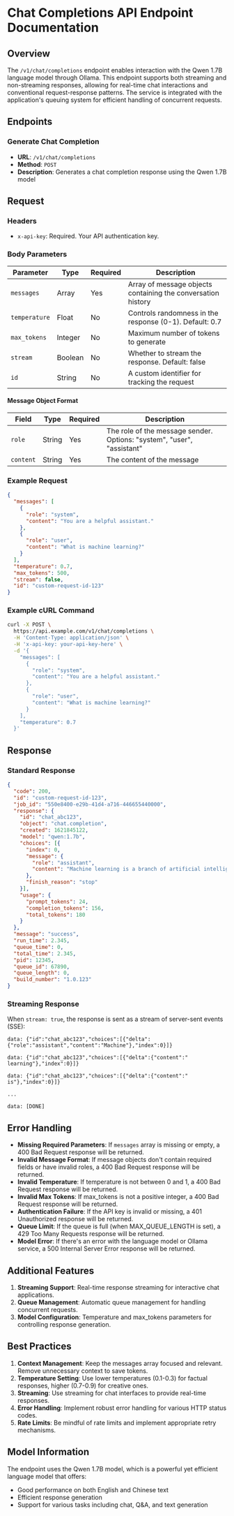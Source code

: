 # Chat Completions API Endpoint Documentation

## Overview

The `/v1/chat/completions` endpoint enables interaction with the Qwen 1.7B language model through Ollama. This endpoint supports both streaming and non-streaming responses, allowing for real-time chat interactions and conventional request-response patterns. The service is integrated with the application's queuing system for efficient handling of concurrent requests.

## Endpoints

### Generate Chat Completion
- **URL**: `/v1/chat/completions`
- **Method**: `POST`
- **Description**: Generates a chat completion response using the Qwen 1.7B model

## Request

### Headers

- `x-api-key`: Required. Your API authentication key.

### Body Parameters

| Parameter     | Type    | Required | Description |
|---------------|---------|----------|-------------|
| `messages`    | Array   | Yes      | Array of message objects containing the conversation history |
| `temperature` | Float   | No       | Controls randomness in the response (0-1). Default: 0.7 |
| `max_tokens`  | Integer | No       | Maximum number of tokens to generate |
| `stream`      | Boolean | No       | Whether to stream the response. Default: false |
| `id`          | String  | No       | A custom identifier for tracking the request |

#### Message Object Format

| Field     | Type   | Required | Description |
|-----------|--------|----------|-------------|
| `role`    | String | Yes      | The role of the message sender. Options: "system", "user", "assistant" |
| `content` | String | Yes      | The content of the message |

### Example Request

```json
{
  "messages": [
    {
      "role": "system",
      "content": "You are a helpful assistant."
    },
    {
      "role": "user",
      "content": "What is machine learning?"
    }
  ],
  "temperature": 0.7,
  "max_tokens": 500,
  "stream": false,
  "id": "custom-request-id-123"
}
```

### Example cURL Command

```bash
curl -X POST \
  https://api.example.com/v1/chat/completions \
  -H 'Content-Type: application/json' \
  -H 'x-api-key: your-api-key-here' \
  -d '{
    "messages": [
      {
        "role": "system",
        "content": "You are a helpful assistant."
      },
      {
        "role": "user",
        "content": "What is machine learning?"
      }
    ],
    "temperature": 0.7
  }'
```

## Response

### Standard Response

```json
{
  "code": 200,
  "id": "custom-request-id-123",
  "job_id": "550e8400-e29b-41d4-a716-446655440000",
  "response": {
    "id": "chat_abc123",
    "object": "chat.completion",
    "created": 1621845122,
    "model": "qwen:1.7b",
    "choices": [{
      "index": 0,
      "message": {
        "role": "assistant",
        "content": "Machine learning is a branch of artificial intelligence..."
      },
      "finish_reason": "stop"
    }],
    "usage": {
      "prompt_tokens": 24,
      "completion_tokens": 156,
      "total_tokens": 180
    }
  },
  "message": "success",
  "run_time": 2.345,
  "queue_time": 0,
  "total_time": 2.345,
  "pid": 12345,
  "queue_id": 67890,
  "queue_length": 0,
  "build_number": "1.0.123"
}
```

### Streaming Response

When `stream: true`, the response is sent as a stream of server-sent events (SSE):

```
data: {"id":"chat_abc123","choices":[{"delta":{"role":"assistant","content":"Machine"},"index":0}]}

data: {"id":"chat_abc123","choices":[{"delta":{"content":" learning"},"index":0}]}

data: {"id":"chat_abc123","choices":[{"delta":{"content":" is"},"index":0}]}

...

data: [DONE]
```


## Error Handling

* **Missing Required Parameters**: If `messages` array is missing or empty, a 400 Bad Request response will be returned.
* **Invalid Message Format**: If message objects don't contain required fields or have invalid roles, a 400 Bad Request response will be returned.
* **Invalid Temperature**: If temperature is not between 0 and 1, a 400 Bad Request response will be returned.
* **Invalid Max Tokens**: If max_tokens is not a positive integer, a 400 Bad Request response will be returned.
* **Authentication Failure**: If the API key is invalid or missing, a 401 Unauthorized response will be returned.
* **Queue Limit**: If the queue is full (when MAX_QUEUE_LENGTH is set), a 429 Too Many Requests response will be returned.
* **Model Error**: If there's an error with the language model or Ollama service, a 500 Internal Server Error response will be returned.

## Additional Features

1. **Streaming Support**: Real-time response streaming for interactive chat applications.
2. **Queue Management**: Automatic queue management for handling concurrent requests.
3. **Model Configuration**: Temperature and max_tokens parameters for controlling response generation.

## Best Practices

1. **Context Management**: Keep the messages array focused and relevant. Remove unnecessary context to save tokens.
2. **Temperature Setting**: Use lower temperatures (0.1-0.3) for factual responses, higher (0.7-0.9) for creative ones.
3. **Streaming**: Use streaming for chat interfaces to provide real-time responses.
4. **Error Handling**: Implement robust error handling for various HTTP status codes.
5. **Rate Limits**: Be mindful of rate limits and implement appropriate retry mechanisms.

## Model Information

The endpoint uses the Qwen 1.7B model, which is a powerful yet efficient language model that offers:
- Good performance on both English and Chinese text
- Efficient response generation
- Support for various tasks including chat, Q&A, and text generation

